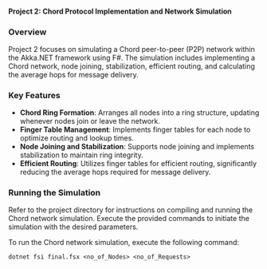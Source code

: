 #### Project 2: Chord Protocol Implementation and Network Simulation

### Overview

Project 2 focuses on simulating a Chord peer-to-peer (P2P) network within the Akka.NET framework using F#. The simulation includes implementing a Chord network, node joining, stabilization, efficient routing, and calculating the average hops for message delivery.

### Key Features

- **Chord Ring Formation**: Arranges all nodes into a ring structure, updating whenever nodes join or leave the network.
- **Finger Table Management**: Implements finger tables for each node to optimize routing and lookup times.
- **Node Joining and Stabilization**: Supports node joining and implements stabilization to maintain ring integrity.
- **Efficient Routing**: Utilizes finger tables for efficient routing, significantly reducing the average hops required for message delivery.

### Running the Simulation

Refer to the project directory for instructions on compiling and running the Chord network simulation. Execute the provided commands to initiate the simulation with the desired parameters.

To run the Chord network simulation, execute the following command:

```
dotnet fsi final.fsx <no_of_Nodes> <no_of_Requests>
```
